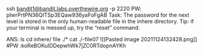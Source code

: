 ssh bandit1@bandit.labs.overthewire.org -p 2220 PW: pIwrPrtPN36QITSp3EQaw936yaFoFgAB
Task: The password for the next level is stored in the only human-readable file in the inhere directory. Tip: if your terminal is messed up, try the “reset” command.

ANS:
ls
cd inhere/
file ./*
cat ./-file07
![[Pasted image 20211124132428.png]]
#PW :koReBOKuIDDepwhWk7jZC0RTdopnAYKh